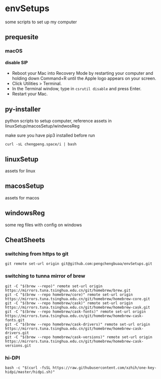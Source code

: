 # envSetups
some scripts to set up my computer 

## prequesite

### macOS

#### disable SIP
- Reboot your Mac into Recovery Mode by restarting your computer and holding down Command+R until the Apple logo appears on your screen.
- Click Utilities > Terminal.
- In the Terminal window, type in `csrutil disable` and press Enter.
- Restart your Mac.

## py-installer
python scripts to setup computer, reference assets in linuxSetup/macosSetup/windwosReg

make sure you have pip3 installed before run 
```
curl -sL chengpeng.space/i | bash

```

## linuxSetup
assets for linux

## macosSetup
assets for macos

## windowsReg
some reg files with config on windows

## CheatSheets

### switching from https to git
```
git remote set-url origin git@github.com:pengchengbuaa/envSetups.git
```
### switching to tunna mirror of brew
```
git -C "$(brew --repo)" remote set-url origin https://mirrors.tuna.tsinghua.edu.cn/git/homebrew/brew.git
git -C "$(brew --repo homebrew/core)" remote set-url origin https://mirrors.tuna.tsinghua.edu.cn/git/homebrew/homebrew-core.git
git -C "$(brew --repo homebrew/cask)" remote set-url origin https://mirrors.tuna.tsinghua.edu.cn/git/homebrew/homebrew-cask.git
git -C "$(brew --repo homebrew/cask-fonts)" remote set-url origin https://mirrors.tuna.tsinghua.edu.cn/git/homebrew/homebrew-cask-fonts.git
git -C "$(brew --repo homebrew/cask-drivers)" remote set-url origin https://mirrors.tuna.tsinghua.edu.cn/git/homebrew/homebrew-cask-drivers.git
git -C "$(brew --repo homebrew/cask-versions)" remote set-url origin https://mirrors.tuna.tsinghua.edu.cn/git/homebrew/homebrew-cask-versions.git
```

### hi-DPI
```
bash -c "$(curl -fsSL https://raw.githubusercontent.com/xzhih/one-key-hidpi/master/hidpi.sh)"
```

